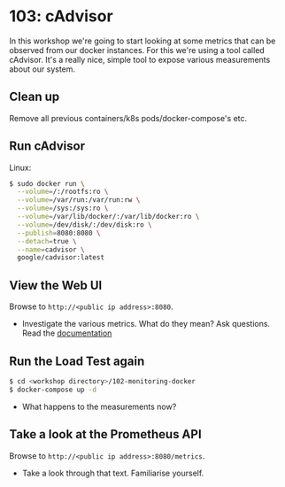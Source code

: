 # 103: cAdvisor

In this workshop we're going to start looking at some metrics that can be observed from our docker
instances. For this we're using a tool called cAdvisor. It's a really nice, simple tool to expose
various measurements about our system.

## Clean up

Remove all previous containers/k8s pods/docker-compose's etc.

## Run cAdvisor

Linux:

```bash
$ sudo docker run \
  --volume=/:/rootfs:ro \
  --volume=/var/run:/var/run:rw \
  --volume=/sys:/sys:ro \
  --volume=/var/lib/docker/:/var/lib/docker:ro \
  --volume=/dev/disk/:/dev/disk:ro \
  --publish=8080:8080 \
  --detach=true \
  --name=cadvisor \
  google/cadvisor:latest
```

## View the Web UI

Browse to `http://<public ip address>:8080`.

- Investigate the various metrics. What do they mean? Ask questions. Read the [documentation](https://github.com/google/cadvisor)

## Run the Load Test again

```bash
$ cd <workshop directory>/102-monitoring-docker
$ docker-compose up -d
```

- What happens to the measurements now?

## Take a look at the Prometheus API

Browse to `http://<public ip address>:8080/metrics`.

- Take a look through that text. Familiarise yourself.
